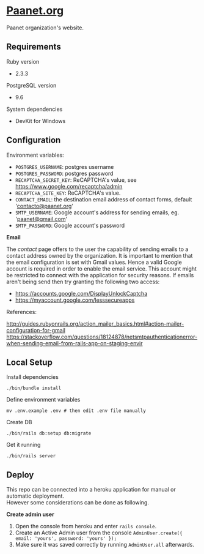 # [Paanet.org](http://www.paanet.org)

Paanet organization's website.

## Requirements

Ruby version

 - 2.3.3

PostgreSQL version

 -  9.6

System dependencies

 - DevKit for Windows

## Configuration

Environment variables:

 - `POSTGRES_USERNAME`: postgres username
 - `POSTGRES_PASSWORD`: postgres password
 - `RECAPTCHA_SECRET_KEY`: ReCAPTCHA's value, see https://www.google.com/recaptcha/admin
 - `RECAPTCHA_SITE_KEY`: ReCAPTCHA's value.
 - `CONTACT_EMAIL`: the destination email address of contact forms, default 'contacto@paanet.org'
 - `SMTP_USERNAME`: Google account's address for sending emails, eg. 'paanet@gmail.com'
 - `SMTP_PASSWORD`: Google account's password

__Email__

The _contact_ page offers to the user the capability of sending emails to a contact address owned by the organization.
It is important to mention that the email configuration is set with Gmail values.
Hence a valid Google account is required in order to enable the email service.
This account might be restricted to connect with the application for security reasons.
If emails aren't being send then try granting the following two access:

 - https://accounts.google.com/DisplayUnlockCaptcha
 - https://myaccount.google.com/lesssecureapps

References:

http://guides.rubyonrails.org/action_mailer_basics.html#action-mailer-configuration-for-gmail
https://stackoverflow.com/questions/18124878/netsmtpauthenticationerror-when-sending-email-from-rails-app-on-staging-envir

## Local Setup

Install dependencies

    ./bin/bundle install

Define environment variables

    mv .env.example .env # then edit .env file manually

Create DB

    ./bin/rails db:setup db:migrate

Get it running

    ./bin/rails server

## Deploy

This repo can be connected into a heroku application for manual or automatic deployment.  
However some considerations can be done as following.

__Create admin user__

 1. Open the console from heroku and enter `rails console`.
 2. Create an Active Admin user from the console `AdminUser.create({ email: 'yours', password: 'yours' });`
 3. Make sure it was saved correctly by running `AdminUser.all` afterwards.

